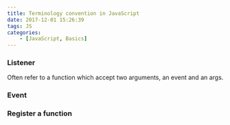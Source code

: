 ```yaml
---
title: Terminology convention in JavaScript
date: 2017-12-01 15:26:39
tags: JS
categories:
    - [JavaScript, Basics]
---
```


### Listener
Often refer to a function which accept two arguments, an event and an args.

### Event

### Register a function



